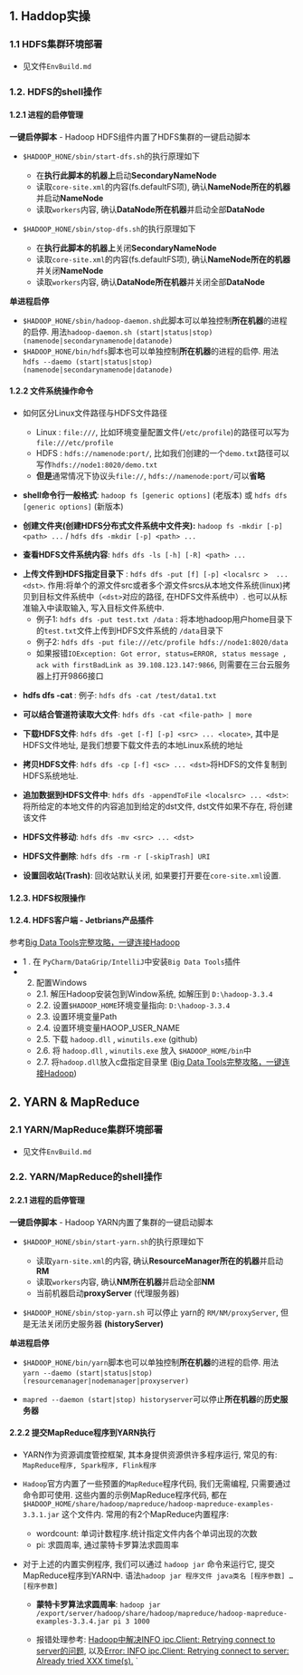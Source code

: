 
## 1. Haddop实操


### 1.1 HDFS集群环境部署
- 见文件`EnvBuild.md`


### 1.2. HDFS的shell操作

#### 1.2.1 进程的启停管理

**一键启停脚本** - Hadoop HDFS组件内置了HDFS集群的一键启动脚本
- `$HADOOP_HONE/sbin/start-dfs.sh`的执行原理如下
  - 在**执行此脚本的机器上**启动**SecondaryNameNode**
  - 读取`core-site.xml`的内容(fs.defaultFS项), 确认**NameNode所在的机器**并启动**NameNode**
  - 读取`workers`内容, 确认**DataNode所在机器**并启动全部**DataNode**

- `$HADOOP_HONE/sbin/stop-dfs.sh`的执行原理如下
  - 在**执行此脚本的机器上**关闭**SecondaryNameNode**
  - 读取`core-site.xml`的内容(fs.defaultFS项), 确认**NameNode所在的机器**并关闭**NameNode**
  - 读取`workers`内容, 确认**DataNode所在机器**并关闭全部**DataNode**

**单进程启停**
- `$HADOOP_HONE/sbin/hadoop-daemon.sh`此脚本可以单独控制**所在机器**的进程的启停. 用法`hadoop-daemon.sh (start|status|stop) (namenode|secondarynamenode|datanode)`
-  `$HADOOP_HONE/bin/hdfs`脚本也可以单独控制**所在机器**的进程的启停. 用法`hdfs --daemo (start|status|stop) (namenode|secondarynamenode|datanode)`

#### 1.2.2 文件系统操作命令

- 如何区分Linux文件路径与HDFS文件路径
  - Linux : `file:///`, 比如环境变量配置文件(`/etc/profile`)的路径可以写为 `file:///etc/profile`
  - HDFS : `hdfs://namenode:port/`, 比如我们创建的一个`demo.txt`路径可以写作`hdfs://node1:8020/demo.txt`
  - **但是**通常情况下协议头`file://`, `hdfs://namenode:port/`可以**省略**

- **shell命令行一般格式**: `hadoop fs [generic options]` (老版本)  或 `hdfs dfs [generic options]` (新版本)

<p>

- **创建文件夹(创建HDFS分布式文件系统中文件夹):** `hadoop fs -mkdir [-p] <path> ...`  / `hdfs dfs -mkdir [-p] <path> ...`

<p>

- **查看HDFS文件系统内容**: `hdfs dfs -ls [-h] [-R] <path> ...`

<p>

- **上传文件到HDFS指定目录下** : ```hdfs dfs -put [f] [-p] <localsrc >  ... <dst>```. 作用:将单个的源文件src或者多个源文件srcs从本地文件系统(linux)拷贝到目标文件系统中（`<dst>`对应的路径, 在HDFS文件系统中）. 也可以从标准输入中读取输入, 写入目标文件系统中.
  - 例子1: `hdfs dfs -put test.txt /data` : 将本地hadoop用户home目录下的`test.txt`文件上传到HDFS文件系统的 `/data`目录下
  - 例子2: `hdfs dfs -put file:///etc/profile hdfs://node1:8020/data`
  - 如果报错`IOException: Got error, status=ERROR, status message , ack with firstBadLink as 39.108.123.147:9866`, 则需要在三台云服务器上打开9866接口
<p>

- **hdfs dfs -cat <path>**: 例子: `hdfs dfs -cat /test/data1.txt`
<p>

- **可以结合管道符读取大文件**: `hdfs dfs -cat <file-path> | more`
<p>

- **下载HDFS文件**: `hdfs dfs -get [-f] [-p] <src> ... <locate>`, 其中<src>是HDFS文件地址, <locate>是我们想要下载文件去的本地Linux系统的地址

<p>

- **拷贝HDFS文件**: `hdfs dfs -cp [-f] <sc> ... <dst>`将HDFS的文件复制到HDFS系统地址. 
<p>

- **追加数据到HDFS文件中**: `hdfs dfs -appendToFile <localsrc> ... <dst>`: 将所给定的本地文件的内容追加到给定的dst文件, dst文件如果不存在, 将创建该文件
<p>

- **HDFS文件移动**: `hdfs dfs -mv <src> ... <dst>`
<p>

- **HDFS文件删除**: `hdfs dfs -rm -r [-skipTrash] URI`

- **设置回收站(Trash)**: 回收站默认关闭, 如果要打开要在`core-site.xml`设置. 

#### 1.2.3. HDFS权限操作 

#### 1.2.4. HDFS客户端 - Jetbrians产品插件

参考[Big Data Tools完整攻略，一键连接Hadoop](https://blog.csdn.net/weixin_44155966/article/details/108820920)

- 1 . 在 `PyCharm/DataGrip/IntelliJ`中安装`Big Data Tools`插件
- 2. 配置Windows
  - 2.1. 解压Hadoop安装包到Window系统, 如解压到 `D:\hadoop-3.3.4`
  - 2.2. 设置`$HADOOP_HOME`环境变量指向: `D:\hadoop-3.3.4`
  - 2.3. 设置环境变量Path
  - 2.4. 设置环境变量HAOOP_USER_NAME
  - 2.5. 下载 `hadoop.dll` , `winutils.exe` (github)
  - 2.6. 将 `hadoop.dll` , `winutils.exe` 放入 `$HADOOP_HOME/bin`中
  - 2.7. 将`hadoop.dll`放入c盘指定目录里 ([Big Data Tools完整攻略，一键连接Hadoop](https://blog.csdn.net/weixin_44155966/article/details/108820920))


## 2. YARN & MapReduce

### 2.1 YARN/MapReduce集群环境部署
- 见文件`EnvBuild.md`


### 2.2. YARN/MapReduce的shell操作


#### 2.2.1 进程的启停管理

**一键启停脚本** - Hadoop YARN内置了集群的一键启动脚本
- `$HADOOP_HONE/sbin/start-yarn.sh`的执行原理如下
  - 读取`yarn-site.xml`的内容, 确认**ResourceManager所在的机器**并启动**RM**
  - 读取`workers`内容, 确认**NM所在机器**并启动全部**NM**
  - 当前机器启动**proxyServer** (代理服务器)

- `$HADOOP_HONE/sbin/stop-yarn.sh` 可以停止 yarn的  `RM/NM/proxyServer`, 但是无法关闭历史服务器  **(historyServer)**



**单进程启停**

-  `$HADOOP_HONE/bin/yarn`脚本也可以单独控制**所在机器**的进程的启停. 用法`yarn --daemo (start|status|stop) (resourcemanager|nodemanager|proxyserver)`
<p>

- `mapred --daemon (start|stop) historyserver`可以停止**所在机器**的**历史服务器**


#### 2.2.2 提交MapReduce程序到YARN执行

- YARN作为资源调度管控框架, 其本身提供资源供许多程序运行, 常见的有: `MapReduce程序, Spark程序, Flink程序`

- `Hadoop`官方内置了一些预置的`MapReduce`程序代码, 我们无需编程, 只需要通过命令即可使用. 这些内置的示例MapReduce程序代码, 都在`$HADOOP_HOME/share/hadoop/mapreduce/hadoop-mapreduce-examples-3.3.1.jar` 这个文件内. 常用的有2个MapReduce内置程序:

  - wordcount: 单词计数程序.统计指定文件内各个单词出现的次数
  - pi: 求圆周率, 通过蒙特卡罗算法求圆周率

- 对于上述的内置实例程序, 我们可以通过 `hadoop jar` 命令来运行它, 提交MapReduce程序到YARN中. 语法`hadoop jar 程序文件 java类名 [程序参数] … [程序参数]`

  - **蒙特卡罗算法求圆周率**: `hadoop jar /export/server/hadoop/share/hadoop/mapreduce/hadoop-mapreduce-examples-3.3.4.jar pi 3 1000`

  - 报错处理参考: [Hadoop中解决INFO ipc.Client: Retrying connect to server的问题](https://blog.csdn.net/zhugongshan/article/details/103819830#:~:text=%E6%89%BE%E5%88%B0%2Fetc%2F%20hosts,%E6%96%87%E4%BB%B6%EF%BC%8C%E7%94%A8sudo%E5%91%BD%E4%BB%A4%E6%89%93%E5%BC%80%EF%BC%8C%E5%B0%86127.0.0.1%E5%92%8C127.0.1.1%E7%9A%84%E6%98%A0%E5%B0%84%E6%B3%A8%E9%87%8A%E6%8E%89%E5%8D%B3%E5%8F%AF%E3%80%82%20%E6%B3%A8%E6%84%8F%EF%BC%9A%E5%A6%82%E6%9E%9C%E5%8F%8A%E8%AE%BE%E8%AE%A1%E7%9A%84%E6%98%AF%E5%88%86%E5%B8%83%E5%BC%8F%E7%9A%84%EF%BC%8C%E5%B0%B1%E8%A6%81%E6%8A%8Amaster%E5%92%8Cslave%E4%B8%AD%E7%9A%84hosts%E6%96%87%E4%BB%B6%E9%83%BD%E8%A6%81%E4%BF%AE%E6%94%B9%EF%BC%8C%E4%BC%AA%E5%88%86%E5%B8%83%E5%BC%8F%E7%9A%84%E5%B0%B1%E6%97%A0%E6%89%80%E8%B0%93%E4%BA%86%EF%BC%8C%E5%9B%A0%E4%B8%BA%E5%AE%83%E5%8F%AA%E6%9C%89%E4%B8%80%E4%B8%AA%E9%85%8D%E7%BD%AE%E6%96%87%E4%BB%B6%E3%80%82%20%E6%9C%80%E5%90%8E%EF%BC%8C%E9%9C%80%E8%A6%81%E6%B3%A8%E6%84%8F%E7%9A%84%E6%98%AF%EF%BC%9A%E5%A6%82%E6%9E%9C%E4%BD%A0%E6%98%AF%E4%BC%AA%E5%88%86%E5%B8%83%E5%BC%8F%E7%9A%84%EF%BC%8C%E5%8F%AA%E7%94%A8%E9%85%8D%E7%BD%AE%E4%B8%80%E5%8F%B0%EF%BC%8C%E5%A6%82%E6%9E%9C%E4%BD%A0%E6%98%AF%E5%88%86%E5%B8%83%E5%BC%8F%E7%9A%84%EF%BC%8C%E5%B0%B1%E8%A6%81%E6%8A%8A%E6%89%80%E6%9C%89%E7%9A%84%E4%B8%BB%E6%9C%BA%E7%9A%84hosts%E6%96%87%E4%BB%B6%E7%9A%84%E5%89%8D%E4%B8%A4%E8%A1%8C%EF%BC%88%E5%9F%BA%E6%9C%AC%E4%B8%8A%E9%83%BD%E5%9C%A8%E5%89%8D%E4%B8%A4%E8%A1%8C%EF%BC%89%E5%85%A8%E9%83%A8%E6%B3%A8%E9%87%8A%E6%8E%89%E3%80%82), 以及[Error: INFO ipc.Client: Retrying connect to server: Already tried XXX time(s).](https://blog.csdn.net/sinat_38079265/article/details/122904393)
`